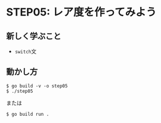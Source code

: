 # STEP05: レア度を作ってみよう

## 新しく学ぶこと

* `switch`文

## 動かし方

```
$ go build -v -o step05
$ ./step05
```

または

```
$ go build run .
```

